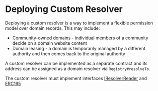 # Deploying Custom Resolver

Deploying a custom resolver is a way to implement a flexible permission model over domain records. This may include:

* Community-owned domains - individual members of a community decide on a domain website content
* Domain leasing - a domain is temporarily managed by a different authority and then comes back to the original authority

A custom resolver can be implemented as a separate contract and its address can be assigned as a domain resolver via `Registry#resolveTo`.

The custom resolver must implement interfaces [IResolverReader](https://github.com/unstoppabledomains/dot-crypto/blob/master/contracts/IResolverReader.sol) and [ERC165](https://github.com/ethereum/EIPs/blob/master/EIPS/eip-165.md)

